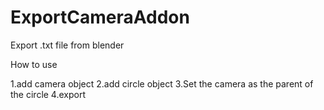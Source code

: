 # ExportCameraAddon
Export .txt file from blender

How to use

1.add camera object
2.add circle object
3.Set the camera as the parent of the circle
4.export
